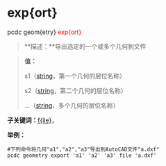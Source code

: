 # exp{ort}
pcdc geom{etry} <span style='color: red;'>exp{ort}</span>
> **描述：**导出选定的一个或多个几何到文件

> 
> **值：**
> 
> s1（[string](数据类型/string/)，第一个几何的层位名称）
> 
> s2（[string](数据类型/string/)，第二个几何的层位名称）
> 
> ...（[string](数据类型/string/)，多个几何的层位名称）

**子关键词：**[f{ile}](geom{etry}/exp{ort}/f{ile}/)，


**举例：**
```
#下列命令将几何"a1","a2","a3"导出到AutoCAD文件"a.dxf"
pcdc geometry export 'a1' 'a2' 'a3' file 'a.dxf'

```
